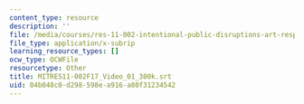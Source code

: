 ```yaml
---
content_type: resource
description: ''
file: /media/courses/res-11-002-intentional-public-disruptions-art-responsibility-and-pedagogy-fall-2017/04b048c0d298598ea916a80f31234542_MITRES11-002F17_Video_01_300k.vtt
file_type: application/x-subrip
learning_resource_types: []
ocw_type: OCWFile
resourcetype: Other
title: MITRES11-002F17_Video_01_300k.srt
uid: 04b048c0-d298-598e-a916-a80f31234542
---
```

